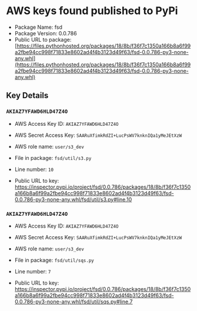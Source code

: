 # AWS keys found published to PyPi

* Package Name: fsd
* Package Version: 0.0.786
* Public URL to package: [https://files.pythonhosted.org/packages/18/8b/f36f7c1350a166b8a6f99a2fbe94cc998f71833e8602ad4f4b3123d49f63/fsd-0.0.786-py3-none-any.whl](https://files.pythonhosted.org/packages/18/8b/f36f7c1350a166b8a6f99a2fbe94cc998f71833e8602ad4f4b3123d49f63/fsd-0.0.786-py3-none-any.whl)

## Key Details

### `AKIAZ7YFAWD6HLD47Z4O`

* AWS Access Key ID: `AKIAZ7YFAWD6HLD47Z4O`
* AWS Secret Access Key: `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` 
* AWS role name: `user/s3_dev`
* File in package: `fsd/util/s3.py`
* Line number: `10`

* Public URL to key: https://inspector.pypi.io/project/fsd/0.0.786/packages/18/8b/f36f7c1350a166b8a6f99a2fbe94cc998f71833e8602ad4f4b3123d49f63/fsd-0.0.786-py3-none-any.whl/fsd/util/s3.py#line.10



### `AKIAZ7YFAWD6HLD47Z4O`

* AWS Access Key ID: `AKIAZ7YFAWD6HLD47Z4O`
* AWS Secret Access Key: `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` 
* AWS role name: `user/s3_dev`
* File in package: `fsd/util/sqs.py`
* Line number: `7`

* Public URL to key: https://inspector.pypi.io/project/fsd/0.0.786/packages/18/8b/f36f7c1350a166b8a6f99a2fbe94cc998f71833e8602ad4f4b3123d49f63/fsd-0.0.786-py3-none-any.whl/fsd/util/sqs.py#line.7


